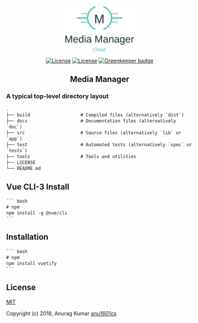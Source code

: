 <p align="center">
<a href="http://github.com/anu1601cs/media-manager" target="_blank" rel="noopener noreferrer">
<img width="200" src="public/img/icons/logo11.png" alt="Media Manager logo">
</a>
</p>

<p align="center">
<a href="http://github.com/anu1601cs/media-manager"><img src="https://img.shields.io/npm/l/vue.svg" alt="License"></a>
<a href="http://github.com/anu1601cs/media-manager"><img src="https://travis-ci.org/Anu1601CS/media-manager.svg?branch=master" alt="License"></a>
<a href="https://greenkeeper.io/"><img src="https://badges.greenkeeper.io/Anu1601CS/media-manager.svg" alt="Greenkeeper badge"></a>
</p>

<h2 align="center">Media Manager</h2>


### A typical top-level directory layout

    .
    ├── build                   # Compiled files (alternatively `dist`)
    ├── docs                    # Documentation files (alternatively `doc`)
    ├── src                     # Source files (alternatively `lib` or `app`)
    ├── test                    # Automated tests (alternatively `spec` or `tests`)
    ├── tools                   # Tools and utilities
    ├── LICENSE
    └── README.md

## Vue CLI-3 Install

    ``` bash
    # npm
    npm install -g @vue/cli
    ```

## Installation

    ``` bash
    # npm
    npm install vuetify
    ```

## License

[MIT](http://opensource.org/licenses/MIT)

Copyright (c) 2018, Anurag Kumar [anu1601cs](http://github.com/anu1601cs/)
